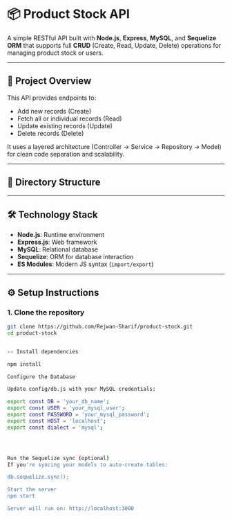 # 📦 Product Stock API

A simple RESTful API built with **Node.js**, **Express**, **MySQL**, and **Sequelize ORM** that supports full **CRUD** (Create, Read, Update, Delete) operations for managing product stock or users.

---

## 🚀 Project Overview

This API provides endpoints to:
- Add new records (Create)
- Fetch all or individual records (Read)
- Update existing records (Update)
- Delete records (Delete)

It uses a layered architecture (Controller → Service → Repository → Model) for clean code separation and scalability.

---

## 🧱 Directory Structure


---

## 🛠️ Technology Stack

- **Node.js**: Runtime environment
- **Express.js**: Web framework
- **MySQL**: Relational database
- **Sequelize**: ORM for database interaction
- **ES Modules**: Modern JS syntax (`import/export`)

---

## ⚙️ Setup Instructions

### 1. Clone the repository
```bash
git clone https://github.com/Rejwan-Sharif/product-stock.git
cd product-stock


-- Install dependencies

npm install

Configure the Database

Update config/db.js with your MySQL credentials:

export const DB = 'your_db_name';
export const USER = 'your_mysql_user';
export const PASSWORD = 'your_mysql_password';
export const HOST = 'localhost';
export const dialect = 'mysql';




Run the Sequelize sync (optional)
If you're syncing your models to auto-create tables:

db.sequelize.sync();

Start the server
npm start

Server will run on: http://localhost:3000

